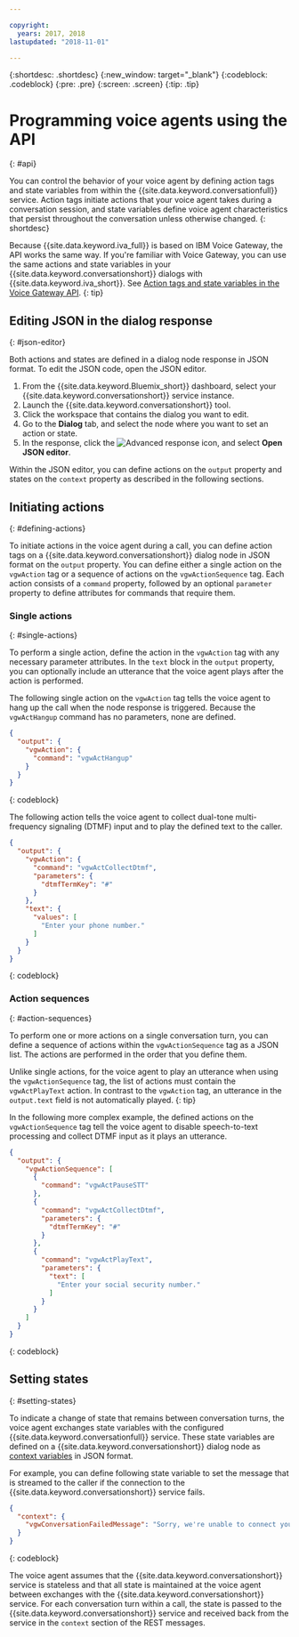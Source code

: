 ```yaml
---

copyright:
  years: 2017, 2018
lastupdated: "2018-11-01"

---
```


{:shortdesc: .shortdesc}
{:new_window: target="_blank"}
{:codeblock: .codeblock}
{:pre: .pre}
{:screen: .screen}
{:tip: .tip}

# Programming voice agents using the API
{: #api}

You can control the behavior of your voice agent by defining action tags and state variables from within the {{site.data.keyword.conversationfull}} service. Action tags initiate actions that your voice agent takes during a conversation session, and state variables define voice agent characteristics that persist throughout the conversation unless otherwise changed.
{: shortdesc}

Because {{site.data.keyword.iva_full}} is based on IBM Voice Gateway, the API works the same way. If you're familiar with Voice Gateway, you can use the same actions and state variables in your {{site.data.keyword.conversationshort}} dialogs with {{site.data.keyword.iva_short}}. See [Action tags and state variables in the Voice Gateway API](https://www.ibm.com/support/knowledgecenter/SS4U29/api.html).
{: tip}

## Editing JSON in the dialog response
{: #json-editor}

Both actions and states are defined in a dialog node response in JSON format. To edit the JSON code, open the JSON editor.

1. From the {{site.data.keyword.Bluemix_short}} dashboard, select your {{site.data.keyword.conversationshort}} service instance.
1. Launch the {{site.data.keyword.conversationshort}} tool.
1. Click the workspace that contains the dialog you want to edit.
1. Go to the **Dialog** tab, and select the node where you want to set an action or state.
1. In the response, click the ![Advanced response](../conversation/images/kabob.png) icon, and select **Open JSON editor**.

Within the JSON editor, you can define actions on the `output` property and states on the `context` property as described in the following sections.

## Initiating actions
{: #defining-actions}

To initiate actions in the voice agent during a call, you can define action tags on a {{site.data.keyword.conversationshort}} dialog node in JSON format on the `output` property. You can define either a single action on the `vgwAction` tag or a sequence of actions on the `vgwActionSequence` tag. Each action consists of a `command` property, followed by an optional `parameter` property to define attributes for commands that require them.

### Single actions
{: #single-actions}

To perform a single action, define the action in the `vgwAction` tag with any necessary parameter attributes. In the `text` block in the `output` property, you can optionally include an utterance that the voice agent plays after the action is performed.

The following single action on the `vgwAction` tag tells the voice agent to hang up the call when the node response is triggered. Because the `vgwActHangup` command has no parameters, none are defined.
```json
{
  "output": {
    "vgwAction": {
      "command": "vgwActHangup"
    }
  }
}
```
{: codeblock}

The following action tells the voice agent to collect dual-tone multi-frequency signaling (DTMF) input and to play the defined text to the caller.

```json
{
  "output": {
    "vgwAction": {
      "command": "vgwActCollectDtmf",
      "parameters": {
        "dtmfTermKey": "#"
      }
    },
    "text": {
      "values": [
        "Enter your phone number."
      ]
    }
  }
}
```
{: codeblock}

### Action sequences
{: #action-sequences}

To perform one or more actions on a single conversation turn, you can define a sequence of actions within the `vgwActionSequence` tag as a JSON list. The actions are performed in the order that you define them.

Unlike single actions, for the voice agent to play an utterance when using the `vgwActionSequence` tag, the list of actions must contain the `vgwActPlayText` action. In contrast to the `vgwAction` tag, an utterance in the `output.text` field is not automatically played.
{: tip}

In the following more complex example, the defined actions on the `vgwActionSequence` tag tell the voice agent to disable speech-to-text processing and collect DTMF input as it plays an utterance.

```json
{
  "output": {
    "vgwActionSequence": [
      {
        "command": "vgwActPauseSTT"
      },
      {
        "command": "vgwActCollectDtmf",
        "parameters": {
          "dtmfTermKey": "#"
        }
      },
      {
        "command": "vgwActPlayText",
        "parameters": {
          "text": [
            "Enter your social security number."
          ]
        }
      }
    ]
  }
}

```
{: codeblock}

## Setting states
{: #setting-states}

To indicate a change of state that remains between conversation turns, the voice agent exchanges state variables with the configured {{site.data.keyword.conversationfull}} service. These state variables are defined on a {{site.data.keyword.conversationshort}} dialog node as [context variables](../conversation/dialog-build.html#context) in JSON format.

For example, you can define following state variable to set the message that is streamed to the caller if the connection to the  {{site.data.keyword.conversationshort}} service fails.

```json
{
  "context": {
    "vgwConversationFailedMessage": "Sorry, we're unable to connect you to our help line. Please try again later."
  }
}
```
{: codeblock}

The voice agent assumes that the {{site.data.keyword.conversationshort}} service is stateless and that all state is maintained at the voice agent between exchanges with the {{site.data.keyword.conversationshort}} service. For each conversation turn within a call, the state is passed to the {{site.data.keyword.conversationshort}} service and received back from the service in the `context` section of the REST messages.
